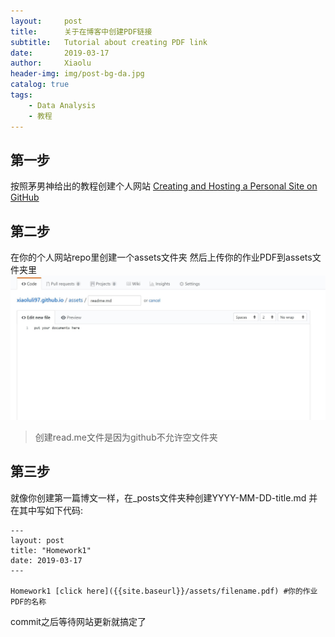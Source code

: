 ```yaml
---
layout:     post
title:      关于在博客中创建PDF链接
subtitle:   Tutorial about creating PDF link
date:       2019-03-17
author:     Xiaolu
header-img: img/post-bg-da.jpg
catalog: true
tags:
    - Data Analysis
    - 教程
---
```

## 第一步
按照茅男神给出的教程创建个人网站 [Creating and Hosting a Personal Site on GitHub](http://jmcglone.com/guides/github-pages/)

## 第二步
在你的个人网站repo里创建一个assets文件夹
然后上传你的作业PDF到assets文件夹里
![Alt text](/img/post-img-pdf.jpg)
>创建read.me文件是因为github不允许空文件夹


## 第三步
就像你创建第一篇博文一样，在_posts文件夹种创建YYYY-MM-DD-title.md
并在其中写如下代码:
```
---
layout: post
title: "Homework1"
date: 2019-03-17
---

Homework1 [click here]({{site.baseurl}}/assets/filename.pdf) #你的作业PDF的名称
```
commit之后等待网站更新就搞定了

